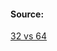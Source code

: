 #### Source:
[32 vs 64](https://www.geeksforgeeks.org/difference-32-bit-64-bit-operating-systems/)

